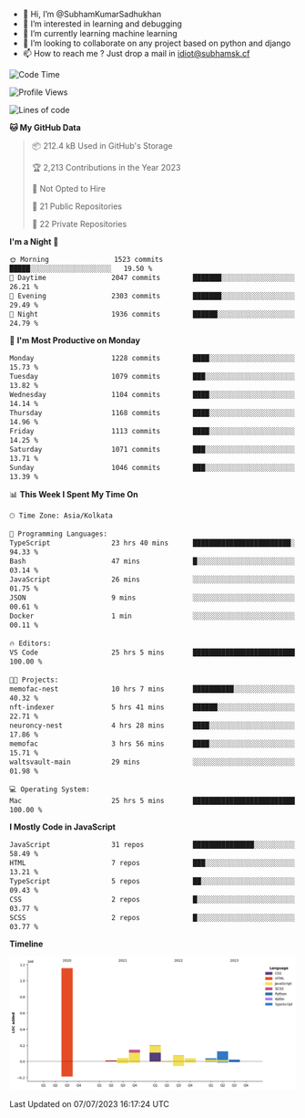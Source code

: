 - 👋 Hi, I’m @SubhamKumarSadhukhan
- 👀 I’m interested in learning and debugging
- 🌱 I’m currently learning machine learning
- 💞️ I’m looking to collaborate on any project based on python and django
- 📫 How to reach me ?
      Just drop a mail in idiot@subhamsk.cf

<!---
SubhamKumarSadhukhan/SubhamKumarSadhukhan is a ✨ special ✨ repository because its `README.md` (this file) appears on your GitHub profile.
You can click the Preview link to take a look at your changes.
--->


<!--START_SECTION:waka-->
![Code Time](http://img.shields.io/badge/Code%20Time-1%2C297%20hrs%2055%20mins-blue)

![Profile Views](http://img.shields.io/badge/Profile%20Views-0-blue)

![Lines of code](https://img.shields.io/badge/From%20Hello%20World%20I%27ve%20Written-1.9%20million%20lines%20of%20code-blue)

**🐱 My GitHub Data** 

> 📦 212.4 kB Used in GitHub's Storage 
 > 
> 🏆 2,213 Contributions in the Year 2023
 > 
> 🚫 Not Opted to Hire
 > 
> 📜 21 Public Repositories 
 > 
> 🔑 22 Private Repositories 
 > 
**I'm a Night 🦉** 

```text
🌞 Morning                1523 commits        █████░░░░░░░░░░░░░░░░░░░░   19.50 % 
🌆 Daytime                2047 commits        ███████░░░░░░░░░░░░░░░░░░   26.21 % 
🌃 Evening                2303 commits        ███████░░░░░░░░░░░░░░░░░░   29.49 % 
🌙 Night                  1936 commits        ██████░░░░░░░░░░░░░░░░░░░   24.79 % 
```
📅 **I'm Most Productive on Monday** 

```text
Monday                   1228 commits        ████░░░░░░░░░░░░░░░░░░░░░   15.73 % 
Tuesday                  1079 commits        ███░░░░░░░░░░░░░░░░░░░░░░   13.82 % 
Wednesday                1104 commits        ████░░░░░░░░░░░░░░░░░░░░░   14.14 % 
Thursday                 1168 commits        ████░░░░░░░░░░░░░░░░░░░░░   14.96 % 
Friday                   1113 commits        ████░░░░░░░░░░░░░░░░░░░░░   14.25 % 
Saturday                 1071 commits        ███░░░░░░░░░░░░░░░░░░░░░░   13.71 % 
Sunday                   1046 commits        ███░░░░░░░░░░░░░░░░░░░░░░   13.39 % 
```


📊 **This Week I Spent My Time On** 

```text
🕑︎ Time Zone: Asia/Kolkata

💬 Programming Languages: 
TypeScript               23 hrs 40 mins      ████████████████████████░   94.33 % 
Bash                     47 mins             █░░░░░░░░░░░░░░░░░░░░░░░░   03.14 % 
JavaScript               26 mins             ░░░░░░░░░░░░░░░░░░░░░░░░░   01.75 % 
JSON                     9 mins              ░░░░░░░░░░░░░░░░░░░░░░░░░   00.61 % 
Docker                   1 min               ░░░░░░░░░░░░░░░░░░░░░░░░░   00.11 % 

🔥 Editors: 
VS Code                  25 hrs 5 mins       █████████████████████████   100.00 % 

🐱‍💻 Projects: 
memofac-nest             10 hrs 7 mins       ██████████░░░░░░░░░░░░░░░   40.32 % 
nft-indexer              5 hrs 41 mins       ██████░░░░░░░░░░░░░░░░░░░   22.71 % 
neuroncy-nest            4 hrs 28 mins       ████░░░░░░░░░░░░░░░░░░░░░   17.86 % 
memofac                  3 hrs 56 mins       ████░░░░░░░░░░░░░░░░░░░░░   15.71 % 
waltsvault-main          29 mins             ░░░░░░░░░░░░░░░░░░░░░░░░░   01.98 % 

💻 Operating System: 
Mac                      25 hrs 5 mins       █████████████████████████   100.00 % 
```

**I Mostly Code in JavaScript** 

```text
JavaScript               31 repos            ███████████████░░░░░░░░░░   58.49 % 
HTML                     7 repos             ███░░░░░░░░░░░░░░░░░░░░░░   13.21 % 
TypeScript               5 repos             ██░░░░░░░░░░░░░░░░░░░░░░░   09.43 % 
CSS                      2 repos             █░░░░░░░░░░░░░░░░░░░░░░░░   03.77 % 
SCSS                     2 repos             █░░░░░░░░░░░░░░░░░░░░░░░░   03.77 % 
```



**Timeline**

![Lines of Code chart](https://raw.githubusercontent.com/SubhamKumarSadhukhan/SubhamKumarSadhukhan/main/assets/bar_graph.png)


 Last Updated on 07/07/2023 16:17:24 UTC
<!--END_SECTION:waka-->

